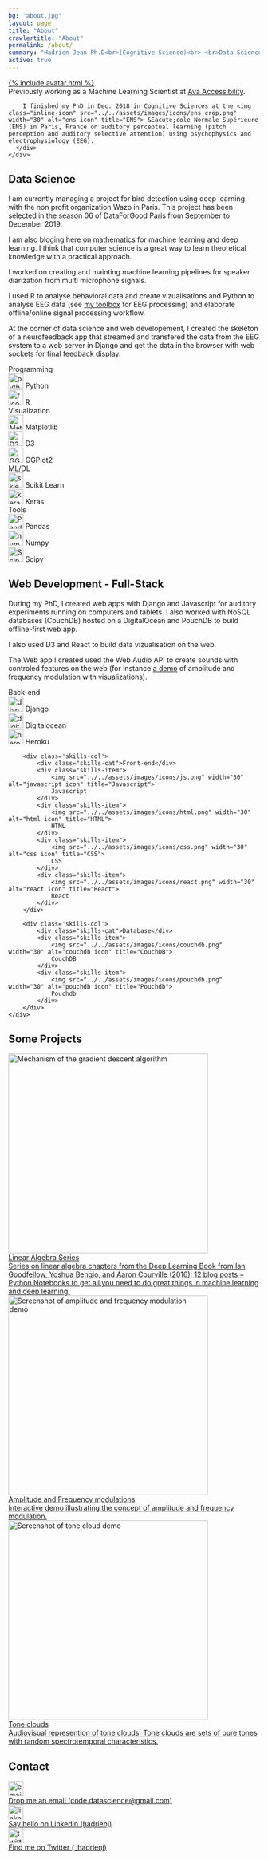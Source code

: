 ```yaml
---
bg: "about.jpg"
layout: page
title: "About"
crawlertitle: "About"
permalink: /about/
summary: "Hadrien Jean Ph.D<br>(Cognitive Science)<br>-<br>Data Science<br>Web Developement"
active: true
---
```


<p class="intro">
    <div class="avatar">
      <div>
        <a href="/about">
        {% include avatar.html %}
        </a>
      </div>
      <div class="avatar-txt">
        Previously working as a Machine Learning Scientist at <a href="https://www.ava.me/">Ava Accessibility</a>.<br>

        I finished my PhD in Dec. 2018 in Cognitive Sciences at the <img class="inline-icon" src="../../assets/images/icons/ens_crop.png" width="30" alt="ens icon" title="ENS"> &Eacute;cole Normale Supérieure (ENS) in Paris, France on auditory perceptual learning (pitch perception and auditory selective attention) using psychophysics and electrophysiology (EEG).
      </div>
    </div>
  </p>

<h2 class='about-h2'>Data Science</h2>

I am currently managing a project for bird detection using deep learning with the non profit organization Wazo in Paris. This project has been selected in the season 06 of DataForGood Paris from September to December 2019.

I am also bloging here on mathematics for machine learning and deep learning. I think that computer science is a great way to learn theoretical knowledge with a practical approach.

I worked on creating and mainting machine learning pipelines for speaker diarization from multi microphone signals.

I used R to analyse behavioral data and create vizualisations and Python to analyse EEG data (see [my toolbox](https://github.com/hadrienj/EEG) for EEG processing) and elaborate offline/online signal processing workflow.

At the corner of data science and web developement, I created the skeleton of a neurofeedback app that streamed and transfered the data from the EEG system to a web server in Django and get the data in the browser with web sockets for final feedback display.


<div class='card-section'>
    <div class='skills'>
        <div class='skills-col'>
            <div class="skills-cat">Programming</div>
            <div class="skills-item">
                <img src="../../assets/images/icons/python.png" width="30" alt="python icon" title="Python">
                Python
            </div>
            <div class="skills-item">
                <img src="../../assets/images/icons/r.png" width="30" alt="r icon" title="R">
                R
            </div>
        </div>
        <div class='skills-col'>
            <div class="skills-cat">Visualization</div>
            <div class="skills-item">
                <img src="../../assets/images/icons/matplotlib.png" width="30" alt="Matplotlib icon" title="Matplotlib">
                Matplotlib
            </div>
            <div class="skills-item">
                <img src="../../assets/images/icons/d3.png" width="30" alt="D3 icon" title="D3">
                D3
            </div>
            <div class="skills-item">
                <img src="../../assets/images/icons/ggplot2.png" width="30" alt="GGPlot2 icon" title="GGPlot2">
                GGPlot2
            </div>
        </div>
        <div class='skills-col'>
            <div class="skills-cat">ML/DL</div>
            <div class="skills-item">
                <img src="../../assets/images/icons/sklearn.png" width="30" alt="sklearn icon" title="Scikit Learn">
                Scikit Learn
            </div>
            <div class="skills-item">
                <img src="../../assets/images/icons/keras.png" width="30" alt="keras icon" title="Keras">
                Keras
            </div>
        </div>
        <div class='skills-col'>
            <div class="skills-cat">Tools</div>
            <div class="skills-item">
                <img src="../../assets/images/icons/pandas.png" width="30" alt="Pandas icon" title="Pandas">
                Pandas
            </div>
            <div class="skills-item">
                <img src="../../assets/images/icons/np.png" width="30" alt="numpy icon" title="Numpy">
                Numpy
            </div>
            <div class="skills-item">
                <img src="../../assets/images/icons/scipy.png" width="30" alt="Scipy icon" title="Scipy">
                Scipy
            </div>
        </div>
    </div>
</div>

<h2 class='about-h2'>Web Development - Full-Stack</h2>

During my PhD, I created web apps with Django and Javascript for auditory experiments running on computers and tablets. I also worked with NoSQL databases (CouchDB) hosted on a DigitalOcean and PouchDB to build offline-first web app.

I also used D3 and React to build data vizualisation on the web.

The Web app I created used the Web Audio API to create sounds with controled features on the web (for instance [a demo](https://fm-am.auditory.fr/) of amplitude and frequency modulation with visualizations).

<div class='card-section'>
    <div class='skills'>
        <div class='skills-col'>
            <div class="skills-cat">Back-end</div>
            <div class="skills-item">
                <img src="../../assets/images/icons/django.png" width="30" alt="django icon" title="Django">
                Django
            </div>
            <div class="skills-item">
                <img src="../../assets/images/icons/digitalocean.png" width="30" alt="digitalocean icon" title="Digitalocean">
                Digitalocean
            </div>
            <div class="skills-item">
                <img src="../../assets/images/icons/heroku.png" width="30" alt="heroku icon" title="Heroku">
                Heroku
            </div>
        </div>

        <div class='skills-col'>
            <div class="skills-cat">Front-end</div>
            <div class="skills-item">
                <img src="../../assets/images/icons/js.png" width="30" alt="javascript icon" title="Javascript">
                Javascript
            </div>
            <div class="skills-item">
                <img src="../../assets/images/icons/html.png" width="30" alt="html icon" title="HTML">
                HTML
            </div>
            <div class="skills-item">
                <img src="../../assets/images/icons/css.png" width="30" alt="css icon" title="CSS">
                CSS
            </div>
            <div class="skills-item">
                <img src="../../assets/images/icons/react.png" width="30" alt="react icon" title="React">
                React
            </div>
        </div>

        <div class='skills-col'>
            <div class="skills-cat">Database</div>
            <div class="skills-item">
                <img src="../../assets/images/icons/couchdb.png" width="30" alt="couchdb icon" title="CouchDB">
                CouchDB
            </div>
            <div class="skills-item">
                <img src="../../assets/images/icons/pouchdb.png" width="30" alt="pouchdb icon" title="Pouchdb">
                Pouchdb
            </div>
        </div>
    </div>
</div>


<h2 class='about-h2'>Some Projects</h2>

<article class="index-page">


  <a class='noDeco' href="/deep-learning-book-series-home">
    <div class='card-section'>
      <div class="card-section-img">
        <img src="../../assets/images/2.12/gradient-descent.png" width="400" alt="Mechanism of the gradient descent algorithm" title="Mechanism of the gradient descent algorithm">
      </div>
      <div class="card-section-text">
        <div class="card-section-text-title">
          Linear Algebra Series
        </div>
        <div class='card-section-text-description'>
          Series on linear algebra chapters from the Deep Learning Book from Ian Goodfellow, Yoshua Bengio, and Aaron Courville (2016): 12 blog posts + Python Notebooks to get all you need to do great things in machine learning and deep learning.
        </div>
      </div>
    </div>
  </a>

  <a class='noDeco' href="https://fm-am.auditory.fr/">
    <div class='card-section'>
      <div class="card-section-img">
        <img src="../../assets/images/AM-FM/demo.png" width="400" alt="Screenshot
        of amplitude and frequency modulation demo" title="Amplitude and frequency
        modulations">
      </div>
      <div class="card-section-text">
        <div class="card-section-text-title">
          Amplitude and Frequency modulations
        </div>
        <div class='card-section-text-description'>
          Interactive demo illustrating the concept of amplitude and frequency
          modulation.
        </div>
      </div>
    </div>
  </a>

  <a class='noDeco' href="https://tonecloud.auditory.fr/">
    <div class='card-section'>
      <div class="card-section-img">
        <img src="../../assets/images/tonecloud/demo.jpg" width="400" alt="Screenshot
        of tone cloud demo" title="Tone cloud with React, D3 and WebAudio">
      </div>
      <div class="card-section-text">
        <div class="card-section-text-title">
          Tone clouds
        </div>
        <div class='card-section-text-description'>
          Audiovisual represention of tone clouds. Tone clouds are sets of pure
          tones with random spectrotemporal characteristics.
        </div>
      </div>
    </div>
  </a>
</article>


<h2 class='about-h2'>Contact</h2>

<div class='connect'>
    <div>
        <img src="../../assets/images/flat_web_icon_set/color/Email.png" width="30" alt="email icon" title="Email">
    </div>
    <a href="mailto:code.datascience@gmail.com">
        <div class='connect-text'>
            Drop me an email (code.datascience@gmail.com)
        </div>
    </a>
</div>

<div class='connect'>
    <div>
        <img src="../../assets/images/flat_web_icon_set/color/LinkedIn.png" width="30" alt="linkedin icon" title="Linkedin">
    </div>
    <a href="https://www.linkedin.com/in/hadrienj/">
        <div class='connect-text'>
            Say hello on Linkedin (hadrienj)
        </div>
    </a>
</div>

<div class='connect'>
    <div>
        <img src="../../assets/images/flat_web_icon_set/color/Twitter.png" width="30" alt="twitter icon" title="Twitter">
    </div>
    <a href="https://twitter.com/_hadrienj">
        <div class='connect-text'>
            Find me on Twitter (_hadrienj)
        </div>
    </a>
</div>
